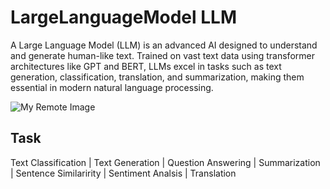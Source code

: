 # LargeLanguageModel LLM
A Large Language Model (LLM) is an advanced AI designed to understand and generate human-like text. Trained on vast text data using transformer architectures like GPT and BERT, LLMs excel in tasks such as text generation, classification, translation, and summarization, making them essential in modern natural language processing.


![My Remote Image](https://opendatascience.com/wp-content/uploads/2023/08/Shutterstock_2298186725.jpg)

## Task
Text Classification | Text Generation | Question Answering | Summarization | Sentence Similaririty | Sentiment Analsis | Translation
